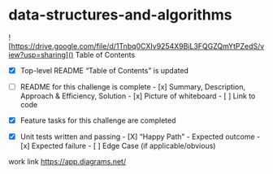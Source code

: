 # data-structures-and-algorithms
   ![https://drive.google.com/file/d/1Tnbq0CXIv9254X9BiL3FQGZQmYtPZedS/view?usp=sharing]()
Table of Contents
 - [x] Top-level README “Table of Contents” is updated
 - [ ] README for this challenge is complete
       - [x] Summary, Description, Approach & Efficiency, Solution
       - [x] Picture of whiteboard
       - [ ] Link to code
 - [x] Feature tasks for this challenge are completed
 - [x] Unit tests written and passing
       - [X] “Happy Path” - Expected outcome
       - [x] Expected failure
       - [ ] Edge Case (if applicable/obvious)

  
work link https://app.diagrams.net/
